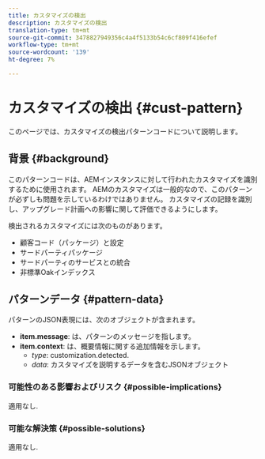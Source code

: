 ```yaml
---
title: カスタマイズの検出
description: カスタマイズの検出
translation-type: tm+mt
source-git-commit: 3478827949356c4a4f5133b54c6cf809f416efef
workflow-type: tm+mt
source-wordcount: '139'
ht-degree: 7%

---
```



# カスタマイズの検出 {#cust-pattern}

このページでは、カスタマイズの検出パターンコードについて説明します。

## 背景 {#background}

このパターンコードは、AEMインスタンスに対して行われたカスタマイズを識別するために使用されます。 AEMのカスタマイズは一般的なので、このパターンが必ずしも問題を示しているわけではありません。 カスタマイズの記録を識別し、アップグレード計画への影響に関して評価できるようにします。

検出されるカスタマイズには次のものがあります。

* 顧客コード（パッケージ）と設定
* サードパーティパッケージ
* サードパーティのサービスとの統合
* 非標準Oakインデックス

## パターンデータ {#pattern-data}

パターンのJSON表現には、次のオブジェクトが含まれます。

* **item.message**: は、パターンのメッセージを指します。
* **item.context**: は、概要情報に関する追加情報を示します。
   * *type*: customization.detected.
   * *data*: カスタマイズを説明するデータを含むJSONオブジェクト

### 可能性のある影響およびリスク {#possible-implications}

適用なし.

### 可能な解決策  {#possible-solutions}

適用なし.
